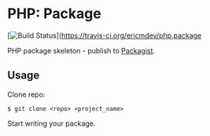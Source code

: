 PHP: Package
============

[![Build Status](https://travis-ci.org/ericmdev/php.package.svg?branch=master)](https://travis-ci.org/ericmdev/php.package

PHP package skeleton - publish to [Packagist](https://packagist.org/).

Usage
-----

Clone repo:

    $ git clone <repo> <project_name>

Start writing your package.

